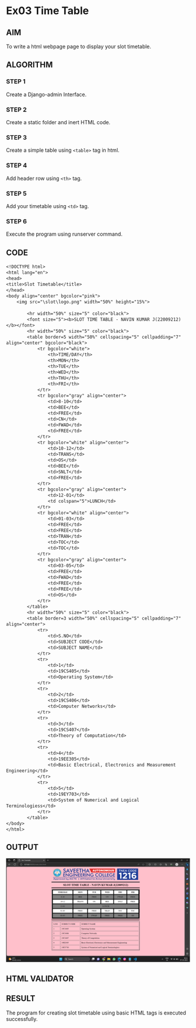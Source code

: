 # Ex03 Time Table

## AIM
To write a html webpage page to display your slot timetable.

## ALGORITHM
### STEP 1
Create a Django-admin Interface.

### STEP 2
Create a static folder and inert HTML code.

### STEP 3
Create a simple table using ```<table>``` tag in html.

### STEP 4
Add header row using ```<th>``` tag.

### STEP 5
Add your timetable using ```<td>``` tag.

### STEP 6
Execute the program using runserver command.

## CODE
```
<!DOCTYPE html>
<html lang="en">
<head>
<title>Slot Timetable</title>
</head>
<body align="center" bgcolor="pink">
    <img src="\slot\logo.png" width="50%" height="15%">
    
        <hr width="50%" size="5" color="black">
        <font size="5"><b>SLOT TIME TABLE - NAVIN KUMAR J(22009212)</b></font>
        <hr width="50%" size="5" color="black">
        <table border=5 width="50%" cellspacing="5" cellpadding="7" align="center" bgcolor="black">
            <tr bgcolor="white">
                <th>TIME/DAY</th>
                <th>MON</th>
                <th>TUE</th>
                <th>WED</th>
                <th>THU</th>
                <th>FRI</th>
            </tr>
            <tr bgcolor="gray" align="center">
                <td>8-10</td>
                <td>BEE</td>
                <td>FREE</td>
                <td>CN</td>
                <td>FWAD</td>
                <td>FREE</td>
            </tr>
            <tr bgcolor="white" align="center">
                <td>10-12</td>
                <td>TRANS</td>
                <td>OS</td>
                <td>BEE</td>
                <td>SNLT</td>
                <td>FREE</td>
            </tr>
            <tr bgcolor="gray" align="center">
                <td>12-01</td>
                <td colspan="5">LUNCH</td>
            </tr>
            <tr bgcolor="white" align="center">
                <td>01-03</td>
                <td>FREE</td>
                <td>FREE</td>
                <td>TRAN</td>
                <td>TOC</td>
                <td>TOC</td>
            </tr>
            <tr bgcolor="gray" align="center">
                <td>03-05</td>
                <td>FREE</td>
                <td>FWAD</td>
                <td>FREE</td>
                <td>FREE</td>
                <td>OS</td>
            </tr>
        </table>
        <hr width="50%" size="5" color="black">
        <table border=3 width="50%" cellspacing="5" cellpadding="7" align="center">
            <tr>
                <td>S.NO</td>
                <td>SUBJECT CODE</td>
                <td>SUBJECT NAME</td>
            </tr>
            <tr>
                <td>1</td>
                <td>19CS405</td>
                <td>Operating System</td>
            </tr>
            <tr>
                <td>2</td>
                <td>19CS406</td>
                <td>Computer Networks</td>
            </tr>
            <tr>
                <td>3</td>
                <td>19CS407</td>
                <td>Theory of Computation</td>
            </tr>
            <tr>
                <td>4</td>
                <td>19EE305</td>
                <td>Basic Electrical, Electronics and Measurement Engineering</td>
            </tr>
            <tr>
                <td>5</td>
                <td>19EY703</td>
                <td>System of Numerical and Logical Terminologiess</td>
            </tr>
        </table>
</body>
</html>
```

## OUTPUT
![out](<Screenshot (103).png>)

## HTML VALIDATOR


## RESULT
The program for creating slot timetable using basic HTML tags is executed successfully.
